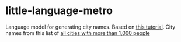 # little-language-metro
Language model for generating city names. Based on [this tutorial](https://huggingface.co/blog/how-to-train). City names from this list of [all cities with more than 1,000 people](https://public.opendatasoft.com/explore/dataset/geonames-all-cities-with-a-population-1000/)
